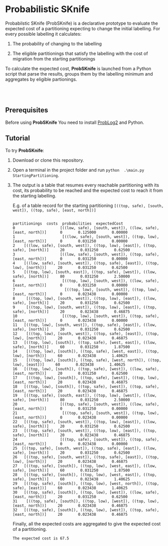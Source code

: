 

<p><img align="left" width="100"> <h1>Probabilistic SKnife</h1></p>
Probabilstic SKnife (ProbSKnife) is a declarative prototype to evaluate the expected cost of a partitioning expecting to change the initial labelling. For every possible labelling it calculates:

1. The probability of changing to the labelling

2. The eligible partitionings that satisfy the labelling with the cost of migration from the starting partitionings

To calculate the expected cost, **ProbSKnife** is launched from a Python script that parse the results, groups them by the labelling minimum and aggregates by eligible partionings.

<br></br>
## Prerequisites

Before using **ProbSKnife** You need to install [ProbLog2](https://dtai.cs.kuleuven.be/problog/index.html) and Python.
## Tutorial

To try **ProbSKnife**:

1. Download or clone this repository.

2. Open a terminal in the project folder and run `python  .\main.py StartingPartitioning`.

3. The output is a table that resumes every reachable partitioning with its cost, its probability to be reached and the expected cost to reach it from the starting labelling.

   E.g. of a table record for the starting partitioning ```[((top, safe), [south, west]), ((top, safe), [east, north])]```
   ```
                                                                         partitionings  costs  probabilities  expectedCost
   0                    [((low, safe), [south, west]), ((low, safe), [east, north])]      0       0.125000       0.00000
   1                     [((low, safe), [south, west]), ((top, low), [east, north])]      0       0.031250       0.00000
   2    [((low, safe), [south, west]), ((top, low), [east]), ((top, safe), [north])]     20       0.031250       0.62500
   3                    [((low, safe), [south, west]), ((top, safe), [east, north])]      0       0.031250       0.00000
   4    [((low, safe), [south, west]), ((top, safe), [east]), ((top, low), [north])]     20       0.031250       0.62500
   5    [((top, low), [south, east]), ((top, safe), [west]), ((low, safe), [north])]     80       0.031250       2.50000
   6                     [((top, low), [south, west]), ((low, safe), [east, north])]      0       0.031250       0.00000
   7                      [((top, low), [south, west]), ((top, low), [east, north])]      0       0.023438       0.00000
   8     [((top, low), [south, west]), ((top, low), [east]), ((low, safe), [north])]     20       0.031250       0.62500
   9     [((top, low), [south, west]), ((top, low), [east]), ((top, safe), [north])]     20       0.023438       0.46875
   10                    [((top, low), [south, west]), ((top, safe), [east, north])]      0       0.023438       0.00000
   11   [((top, low), [south, west]), ((top, safe), [east]), ((low, safe), [north])]     20       0.031250       0.62500
   12    [((top, low), [south, west]), ((top, safe), [east]), ((top, low), [north])]     20       0.023438       0.46875
   13   [((top, low), [south]), ((top, safe), [west, east]), ((low, safe), [north])]     60       0.031250       1.87500
   14    [((top, low), [south]), ((top, safe), [west, east]), ((top, low), [north])]     60       0.023438       1.40625
   15    [((top, low), [south]), ((top, safe), [west, north]), ((top, low), [east])]     60       0.023438       1.40625
   16   [((top, low), [south]), ((top, safe), [west]), ((low, safe), [east, north])]     20       0.031250       0.62500
   17    [((top, low), [south]), ((top, safe), [west]), ((top, low), [east, north])]     20       0.023438       0.46875
   18   [((top, low), [south]), ((top, safe), [west]), ((top, safe), [east, north])]     20       0.023438       0.46875
   19   [((top, safe), [south, east]), ((top, low), [west]), ((low, safe), [north])]     80       0.031250       2.50000
   20                   [((top, safe), [south, west]), ((low, safe), [east, north])]      0       0.031250       0.00000
   21                    [((top, safe), [south, west]), ((top, low), [east, north])]      0       0.023438       0.00000
   22   [((top, safe), [south, west]), ((top, low), [east]), ((low, safe), [north])]     20       0.031250       0.62500
   23   [((top, safe), [south, west]), ((top, low), [east]), ((top, safe), [north])]     20       0.023438       0.46875
   24                   [((top, safe), [south, west]), ((top, safe), [east, north])]      0       0.023438       0.00000
   25  [((top, safe), [south, west]), ((top, safe), [east]), ((low, safe), [north])]     20       0.031250       0.62500
   26   [((top, safe), [south, west]), ((top, safe), [east]), ((top, low), [north])]     20       0.023438       0.46875
   27   [((top, safe), [south]), ((top, low), [west, east]), ((low, safe), [north])]     60       0.031250       1.87500
   28   [((top, safe), [south]), ((top, low), [west, east]), ((top, safe), [north])]     60       0.023438       1.40625
   29   [((top, safe), [south]), ((top, low), [west, north]), ((top, safe), [east])]     60       0.023438       1.40625
   30   [((top, safe), [south]), ((top, low), [west]), ((low, safe), [east, north])]     20       0.031250       0.62500
   31    [((top, safe), [south]), ((top, low), [west]), ((top, low), [east, north])]     20       0.023438       0.46875
   32   [((top, safe), [south]), ((top, low), [west]), ((top, safe), [east, north])]     20       0.023438       0.46875
   ```
   Finally, all the expected costs are aggregated to give the expected cost of a partitioning.
   ```
   The expected cost is 67.5
   ```
